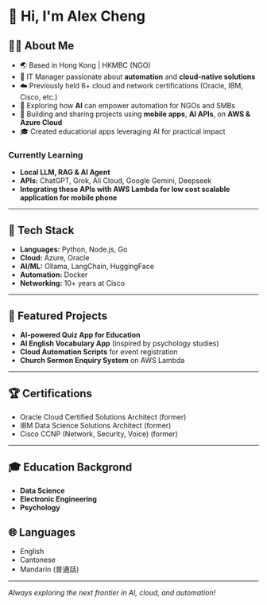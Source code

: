 # 👋 Hi, I'm Alex Cheng

## 🧑‍💻 About Me

- 🌏 Based in Hong Kong | HKMBC (NGO)
- 💼 IT Manager passionate about **automation** and **cloud-native solutions**
- ☁️ Previously held 6+ cloud and network certifications (Oracle, IBM, Cisco, etc.)
- 🤖 Exploring how **AI** can empower automation for NGOs and SMBs
- 📱 Building and sharing projects using **mobile apps**, **AI APIs**, on **AWS & Azure Cloud**
- 🎓 Created educational apps leveraging AI for practical impact

### Currently Learning
- **Local LLM, RAG & AI Agent**
- **APIs:** ChatGPT, Grok, Ali Cloud, Google Gemini, Deepseek
- **Integrating these APIs with AWS Lambda for low cost scalable application for mobile phone**

---

## 🚀 Tech Stack

- **Languages:** Python, Node.js, Go
- **Cloud:** Azure, Oracle
- **AI/ML:** Ollama, LangChain, HuggingFace
- **Automation:** Docker
- **Networking:** 10+ years at Cisco

---

## 📂 Featured Projects

- **AI-powered Quiz App for Education**
- **AI English Vocabulary App** (inspired by psychology studies)
- **Cloud Automation Scripts** for event registration
- **Church Sermon Enquiry System** on AWS Lambda

---

## 🏆 Certifications

- Oracle Cloud Certified Solutions Architect (former)
- IBM Data Science Solutions Architect (former)
- Cisco CCNP (Network, Security, Voice) (former)

---

## 🎓 Education Backgrond

- **Data Science**
- **Electronic Engineering**
- **Psychology**

## 🌐 Languages

- English
- Cantonese
- Mandarin (普通話)

---

*Always exploring the next frontier in AI, cloud, and automation!*
